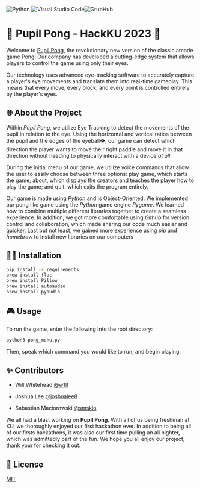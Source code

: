 ![Python](https://img.shields.io/badge/python-3670A0?style=for-the-badge&logo=python&logoColor=ffdd54) ![Visual Studio Code](https://img.shields.io/badge/Visual%20Studio%20Code-0078d7.svg?style=for-the-badge&logo=visual-studio-code&logoColor=white)![GrubHub](https://img.shields.io/badge/Grubhub-F63440?style=for-the-badge&logo=Grubhub&logoColor=white)
# 🏓 Pupil Pong - HackKU 2023 🏓

Welcome to [Pupil Pong](http://pupilpong.tech/), the revolutionary new version of the classic arcade game Pong! Our company has developed a cutting-edge system that allows players to control the game using only their eyes.

Our technology uses advanced eye-tracking software to accurately capture a player's eye movements and translate them into real-time gameplay. This means that every move, every block, and every point is controlled entirely by the player's eyes.

## 🌐 About the Project
Within _Pupil Pong_, we utilize Eye Tracking to detect the movements of the pupil in relation to the eye. Using the horizontal and vertical ratios between the pupil and the edges of the eyeball👁️, our game can detect which direction the player wants to move their right paddle and move it in that direction without needing to physically interact with a device _at all_.

During the initial menu of our game, we utilize voice commands that allow the user to easily choose between three options: play game, which starts the game; about, which displays the creators and teaches the player how to play the game; and quit, which exits the program entirely.

Our game is made using _Python_ and is Object-Oriented. We implemented our pong like game using the _Python_ game engine _Pygame_. We learned how to combine multiple different libraries together to create a seamless experience. In addition, we got more comfortable using _Github_ for version control and collaboration, which made sharing our code much easier and quicker. Last but not least, we gained more experience using _pip_ and _homebrew_ to install new libraries on our computers





## 👨‍💻 Installation


```bash
pip install -r requirements
brew install flac
brew install Pillow
brew install autoaudio
brew install pyaudio
```

## 🎮 Usage
To run the game, enter the following into the root directory:
```bash
python3 pong_menu.py
```
Then, speak which command you would like to run, and begin playing.

## ✨ Contributors

- Will Whitehead [@w1lt](https://github.com/w1lt)
* Joshua Lee [@joshualee8](https://github.com/joshualee8)
+ Sabastian Maciorowski [@smskio](https://github.com/smskio)

We all had a blast working on **Pupil Pong**. With all of us being freshman at KU, we thoroughly enjoyed our first hackathon ever. In addition to being all of our firsts hackathons, it was also our first time pulling an all nighter, which was admittedly part of the fun. We hope you all enjoy our project, thank your for checking it out. 


## 📄 License

[MIT](https://choosealicense.com/licenses/mit/)
